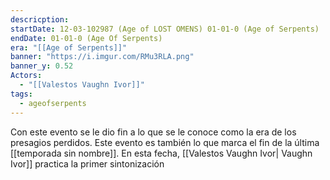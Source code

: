 ```yaml
---
descricption: 
startDate: 12-03-102987 (Age of LOST OMENS) 01-01-0 (Age of Serpents)
endDate: 01-01-0 (Age Of Serpents)
era: "[[Age of Serpents]]"
banner: "https://i.imgur.com/RMu3RLA.png"
banner_y: 0.52
Actors:
  - "[[Valestos Vaughn Ivor]]"
tags:
  - ageofserpents
---
```

Con este evento se le dio fin a lo que se le conoce como la era de los presagios perdidos. Este evento es también lo que marca el fin de la última [[temporada sin nombre]]. En esta fecha, [[Valestos Vaughn Ivor| Vaughn Ivor]] practica la primer sintonización 